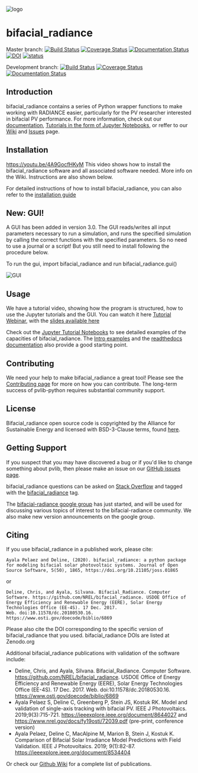 ![logo](docs/images_wiki/bifacial_radiance.png)

# bifacial_radiance
Master branch: [![Build Status](https://travis-ci.com/NREL/bifacial_radiance.svg?branch=master)](https://travis-ci.org/NREL/bifacial_radiance)
[![Coverage Status](https://coveralls.io/repos/github/NREL/bifacial_radiance/badge.svg?branch=master)](https://coveralls.io/github/NREL/bifacial_radiance?branch=master)
[![Documentation Status](https://readthedocs.org/projects/bifacial-radiance/badge/?version=stable)](https://bifacial-radiance.readthedocs.io/en/latest/?badge=stable)
[![DOI](https://zenodo.org/badge/DOI/10.5281/zenodo.3860350.svg)](https://doi.org/10.5281/zenodo.3860350)
[![status](https://joss.theoj.org/papers/b018890e2ab7ddf723d37b17e308e273/status.svg)](https://joss.theoj.org/papers/b018890e2ab7ddf723d37b17e308e273)

Development branch: [![Build Status](https://travis-ci.com/NREL/bifacial_radiance.svg?branch=development)](https://travis-ci.org/NREL/bifacial_radiance)
[![Coverage Status](https://coveralls.io/repos/github/NREL/bifacial_radiance/badge.svg?branch=development)](https://coveralls.io/github/NREL/bifacial_radiance?branch=development)
[![Documentation Status](https://readthedocs.org/projects/bifacial-radiance/badge/?version=latest)](https://bifacial-radiance.readthedocs.io/en/latest/?badge=latest)

## Introduction

bifacial_radiance contains a series of Python wrapper functions to make working with 
RADIANCE easier, particularly for the PV researcher interested in bifacial PV 
performance.  For more information, check out our [documentation](https://bifacial-radiance.readthedocs.io), 
[Tutorials in the form of Jupyter Notebooks](docs/tutorials/), or reffer to our [Wiki](https://github.com/NREL/bifacial_radiance/wiki)
and [Issues](https://github.com/NREL/bifacial_radiance/issues) page.

## Installation

https://youtu.be/4A9GocfHKyM
This video shows how to install the bifacial_radiance software and all associated software needed. More info on the Wiki. Instructions are also shown below.

For detailed instructions of how to install bifacial_radiance, you can also refer to the [installation guide](https://bifacial-radiance.readthedocs.io/en/stable/installation.html)

## New: GUI! 

A GUI has been added in version 3.0. The GUI reads/writes all input parameters necessary to run a simulation, and runs the specified simulation by calling the correct functions with the specified parameters. So no need to use a journal or a script! But you still need to install following the procedure below. 

To run the gui, import bifacial_radiance and run bifacial_radiance.gui()

![GUI](docs/images_wiki/bifacial_radiance_GUI.png)


## Usage

We have a tutorial video, showing how the program is structured, how to use the Jupyter tutorials and the GUI. You can watch it here [Tutorial Webinar](https://www.youtube.com/watch?v=1X9L-R-RVGA), with the [slides available here](https://www.nrel.gov/docs/fy20osti/75218.pdf)

Check out the [Jupyter Tutorial Notebooks](docs/tutorials/) to see detailed examples of the capacities of bifacial_radiance.
The [Intro examples](https://bifacial-radiance.readthedocs.io/en/stable/introexamples.html) and the [readthedocs documentation](https://bifacial-radiance.readthedocs.io) also provide a good starting point.

## Contributing

We need your help to make bifacial_radiance a great tool! Please see the [Contributing page](https://bifacial-radiance.readthedocs.io/en/stable/contributing.html) for more on how you can contribute. The long-term success of pvlib-python requires substantial community support.

## License

Bifacial_radiance open source code is copyrighted by the Alliance for Sustainable Energy and licensed with BSD-3-Clause terms, found [here](https://github.com/NREL/bifacial_radiance/blob/master/LICENSE).

## Getting Support

If you suspect that you may have discovered a bug or if you'd like to
change something about pvlib, then please make an issue on our
[GitHub issues page](https://github.com/NREL/bifacial_radiance/issues).

bifacial_radiance questions can be asked on
[Stack Overflow](http://stackoverflow.com) and tagged with
the [bifacial_radiance](http://stackoverflow.com/questions/tagged/bifacial_radiance) tag.

The [bifacial-radiance google group](https://groups.google.com/forum/#!forum/bifacial_radiance) 
has just started, and will be used for discussing various topics of interest to the bifacial-radiance
community. We also make new version announcements on the google group.

## Citing

If you use bifacial_radiance in a published work, please cite:


    Ayala Pelaez and Deline, (2020). bifacial_radiance: a python package for modeling bifacial solar photovoltaic systems. Journal of Open Source Software, 5(50), 1865, https://doi.org/10.21105/joss.01865

or

    Deline, Chris, and Ayala, Silvana. Bifacial_Radiance. Computer Software. https://github.com/NREL/bifacial_radiance. USDOE Office of     Energy Efficiency and Renewable Energy (EERE), Solar Energy Technologies Office (EE-4S). 17 Dec. 2017. 
    Web. doi:10.11578/dc.20180530.16. https://www.osti.gov/doecode/biblio/6869

Please also cite the DOI corresponding to the specific version of bifacial_radiance that you used. bifacial_radiance DOIs are listed at Zenodo.org

Additional bifacial_radiance publications with validation of the software include:
* Deline, Chris, and Ayala, Silvana. Bifacial_Radiance. Computer Software. https://github.com/NREL/bifacial_radiance. USDOE Office of     Energy Efficiency and Renewable Energy (EERE), Solar Energy Technologies Office (EE-4S). 17 Dec. 2017. Web. doi:10.11578/dc.20180530.16. https://www.osti.gov/doecode/biblio/6869
* Ayala Pelaez S, Deline C, Greenberg P, Stein JS, Kostuk RK. Model and validation of single-axis tracking with bifacial PV. IEEE J Photovoltaics. 2019;9(3):715-721. https://ieeexplore.ieee.org/document/8644027 and https://www.nrel.gov/docs/fy19osti/72039.pdf (pre-print, conference version)
* Ayala Pelaez, Deline C, MacAlpine M, Marion B, Stein J, Kostuk K. Comparison of Bifacial Solar Irradiance Model Predictions with Field Validation. IEEE J Photovoltaics. 2019; 9(1):82-87. https://ieeexplore.ieee.org/document/8534404

Or check our [Github Wiki](https://github.com/NREL/bifacial_radiance/wiki) for a complete list of publications.
